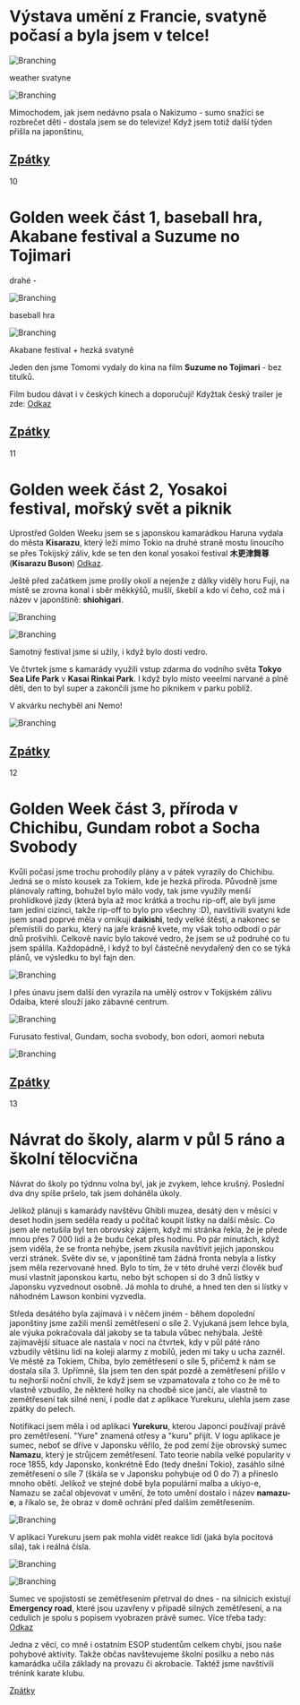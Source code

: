 # Výstava umění z Francie, svatyně počasí a byla jsem v telce!


![Branching](../photos/louvre.jpeg)


weather svatyne

![Branching](../photos/svatyne_pocasi.jpeg)

Mimochodem, jak jsem nedávno psala o Nakizumo - sumo snažící se rozbrečet děti - dostala jsem se do televize! Když jsem totiž další týden přišla na japonštinu, 

[Zpátky](../)
---------------
10
# Golden week část 1, baseball hra, Akabane festival a Suzume no Tojimari

drahé -

![Branching](../photos/goldenweek.jpeg)

baseball hra

![Branching](../photos/baseball.jpeg)

Akabane festival + hezká svatyně

Jeden den jsme Tomomi vydaly do kina na film **Suzume no Tojimari** - bez titulků. 


Film budou dávat i v českých kinech a doporučuji! Kdyžtak český trailer je zde: [Odkaz](https://www.youtube.com/watch?v=ctFsBSS5jIA)

[Zpátky](../)
-------------
11
# Golden week část 2, Yosakoi festival, mořský svět a piknik

Uprostřed Golden Weeku jsem se s japonskou kamarádkou Haruna vydala do města **Kisarazu**, který leží mimo Tokio na druhé straně mostu linoucího se přes Tokijský záliv, kde se ten den konal yosakoi festival **木更津舞尊** (**Kisarazu Buson**) [Odkaz](https://kisacon.com/2023/01/22/yosakoi2023/).

Ještě před začátkem jsme prošly okolí a nejenže z dálky viděly horu Fuji, na místě se zrovna konal i sběr měkkýšů, mušlí, škeblí a kdo ví čeho, což má i název v japonštině: __shiohigari__.

![Branching](../photos/fuji_podruhe.jpeg)

![Branching](../photos/shiohigari.jpeg)

Samotný festival jsme si užily, i když bylo dosti vedro. 



Ve čtvrtek jsme s kamarády využili vstup zdarma do vodního světa **Tokyo Sea Life Park** v **Kasai Rinkai Park**. I když bylo místo veeelmi narvané a plně dětí, den to byl super a zakončili jsme ho piknikem v parku poblíž.

V akvárku nechyběl ani Nemo!

![Branching](../photos/nemo.jpeg)

[Zpátky](../)
-----------------
12
# Golden Week část 3, příroda v Chichibu, Gundam robot a Socha Svobody 

Kvůli počasí jsme trochu prohodily plány a v pátek vyrazily do Chichibu. Jedná se o místo kousek za Tokiem, kde je hezká příroda. Původně jsme plánovaly rafting, bohužel bylo málo vody, tak jsme využily menší prohlídkové jízdy (která byla až moc krátká a trochu rip-off, ale byli jsme tam jediní cizinci, takže rip-off to bylo pro všechny :D), navštívili svatyni kde jsem snad poprvé měla v omikuji __daikishi__, tedy velké štěstí, a nakonec se přemístili do parku, který na jaře krásně kvete, my však toho odbodí o pár dnů prošvihli. Celkově navíc bylo takové vedro, že jsem se už podruhé co tu jsem spálila. Každopádně, i když to byl částečně nevydařený den co se týká plánů, ve výsledku to byl fajn den.


![Branching](../photos/chichibu.jpg)

I přes únavu jsem další den vyrazila na umělý ostrov v Tokijském zálivu Odaiba, které slouží jako zábavné centrum.


![Branching](../photos/odaiba_socha_svobody.jpeg)

Furusato festival, Gundam, socha svobody, bon odori, aomori nebuta


![Branching](../photos/random_street.jpeg)

[Zpátky](../)
-----------------
13
# Návrat do školy, alarm v půl 5 ráno a školní tělocvična

Návrat do školy po týdnnu volna byl, jak je zvykem, lehce krušný. Poslední dva dny spíše pršelo, tak jsem doháněla úkoly. 

Jelikož plánuji s kamarády navštěvu Ghibli muzea, desátý den v měsíci v deset hodin jsem seděla ready u počítač koupit lístky na další měsíc. Co jsem ale netušila byl ten obrovský zájem, když mi stránka řekla, že je přede mnou přes 7 000 lidí a že budu čekat přes hodinu. Po pár minutách, když jsem viděla, že se fronta nehýbe, jsem zkusila navštívit jejich japonskou verzi stránek. Světe div se, v japonštině tam žádná fronta nebyla a lístky jsem měla rezervované hned. Bylo to tím, že v této druhé verzi člověk buď musí vlastnit japonskou kartu, nebo být schopen si do 3 dnů lístky v Japonsku vyzvednout osobně. Já mohla to druhé, a hned ten den si lístky v náhodném Lawson konbini vyzvedla. 


Středa desátého byla zajímavá i v něčem jiném - během dopolední japonštiny jsme zažili menší zemětřesení o síle 2. Vyjukaná jsem lehce byla, ale výuka pokračovala dál jakoby se ta tabula vůbec nehýbala. Ještě zajímavější situace ale nastala v noci na čtvrtek, kdy v půl páté ráno vzbudily většinu lidí na koleji alarmy z mobilů, jeden mi taky u ucha zazněl. Ve městě za Tokiem, Chiba, bylo zemětřesení o síle 5, přičemž k nám se dostala síla 3. Upřímně, šla jsem ten den spát pozdě a zemětřesení přišlo v tu nejhorší noční chvíli, že když jsem se vzpamatovala z toho co že mě to vlastně vzbudilo, že některé holky na chodbě sice jančí, ale vlastně to zemětřesení tak silné není, i podle dat z aplikace Yurekuru, ulehla jsem zase zpátky do pelech.

Notifikaci jsem měla i od aplikaci **Yurekuru**, kterou Japonci používají právě pro zemětřesení. "Yure" znamená otřesy a "kuru" přijít. V logu aplikace je sumec, neboť se dříve v Japonsku věřilo, že pod zemí žije obrovský sumec **Namazu**, který je strůjcem zemětřesení. Tato teorie nabila velké popularity v roce 1855, kdy Japonsko, konkrétně Edo (tedy dnešní Tokio), zasáhlo silné zemětřesení o síle 7 (škála se v Japonsku pohybuje od 0 do 7) a přineslo mnoho obětí. Jelikož ve stejné době byla populární malba a ukiyo-e, Namazu se začal objevovat v umění, že toto umění dostalo i název **namazu-e**, a říkalo se, že obraz v domě ochrání před dalším zemětřesením. 

![Branching](../photos/jishin_notifikace.jpeg)

V aplikaci Yurekuru jsem pak mohla vidět reakce lidí (jaká byla pocitová síla), tak i reálná čísla. 

![Branching](../photos/jishin_nazory.PNG)

![Branching](../photos/jishin_sila.PNG)

Sumec ve spojistosti se zemětřesením přetrval do dnes - na silnicích existují __Emergency road__, které jsou uzavřeny v případě silných zemětřesení, a na cedulích je spolu s popisem vyobrazen právě sumec. Více třeba tady: [Odkaz](https://sabukaru.online/articles/namazu-the-ancient-history-behind-the-earthquake-causing-catfish)

Jedna z věcí, co mně i ostatním ESOP studentům celkem chybí, jsou naše pohybové aktivity. Takže občas navštevujeme školní posilku a nebo nás kamarádka učila základy na provazu či akrobacie. Taktéž jsme navštívili trénink karate klubu.

[Zpátky](../)


